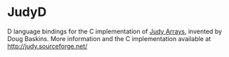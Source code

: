 # JudyD

D language bindings for the C implementation of [Judy Arrays](https://en.wikipedia.org/wiki/Judy_array), invented by Doug Baskins.  More information and the C implementation available at http://judy.sourceforge.net/
